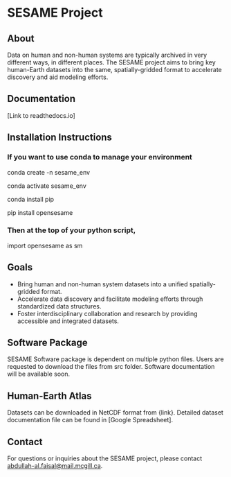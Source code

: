 # SESAME Project

## About
Data on human and non-human systems are typically archived in very different ways, in different places. The SESAME project aims to bring key human-Earth datasets into the same, spatially-gridded format to accelerate discovery and aid modeling efforts.

## Documentation
[Link to readthedocs.io]

## Installation Instructions
### If you want to use conda to manage your  environment
conda create -n sesame_env

conda activate sesame_env

conda install pip

pip install opensesame

### Then at the top of your python script,
import opensesame as sm


## Goals
- Bring human and non-human system datasets into a unified spatially-gridded format.
- Accelerate data discovery and facilitate modeling efforts through standardized data structures.
- Foster interdisciplinary collaboration and research by providing accessible and integrated datasets.

## Software Package
SESAME Software package is dependent on multiple python files. Users are requested to download the files from src folder. Software documentation will be available soon.

## Human-Earth Atlas
Datasets can be downloaded in NetCDF format from {link}. Detailed dataset documentation file can be found in [Google Spreadsheet]. 

## Contact
For questions or inquiries about the SESAME project, please contact [abdullah-al.faisal@mail.mcgill.ca](mailto:abdullah-al.faisal@mail.mcgill.ca).


